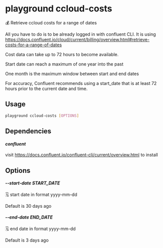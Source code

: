 # playground ccloud-costs

💰  Retrieve ccloud costs for a range of dates  
  
All you have to do is to be already logged in with confluent CLI. It is using https://docs.confluent.io/cloud/current/billing/overview.html#retrieve-costs-for-a-range-of-dates  
  
Cost data can take up to 72 hours to become available.  
  
Start date can reach a maximum of one year into the past  
  
One month is the maximum window between start and end dates  
  
For accuracy, Confluent recommends using a start_date that is at least 72 hours prior to the current date and time.

## Usage

```bash
playground ccloud-costs [OPTIONS]
```

## Dependencies

#### *confluent*

visit https://docs.confluent.io/confluent-cli/current/overview.html to install

## Options

#### *--start-date START_DATE*

🗓️ start date in format yyyy-mm-dd  
  
Default is 30 days ago

#### *--end-date END_DATE*

🗓️ end date in format yyyy-mm-dd  
  
Default is 3 days ago


